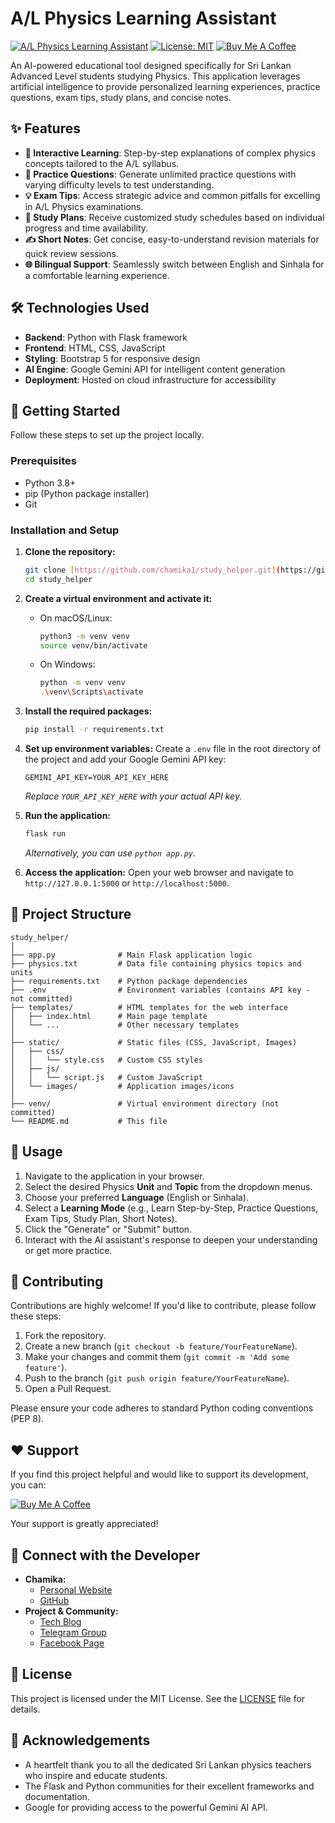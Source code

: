 # A/L Physics Learning Assistant

[![A/L Physics Learning Assistant](https://img.shields.io/badge/Visit%20App-Live-brightgreen)](https://al-physics.techbloglk.xyz/)
[![License: MIT](https://img.shields.io/badge/License-MIT-yellow.svg)](https://opensource.org/licenses/MIT)
[![Buy Me A Coffee](https://img.shields.io/badge/Buy%20Me%20A%20Coffee-Donate-orange)](https://www.buymeacoffee.com/jLufrxRaO1)

An AI-powered educational tool designed specifically for Sri Lankan Advanced Level students studying Physics. This application leverages artificial intelligence to provide personalized learning experiences, practice questions, exam tips, study plans, and concise notes.

## ✨ Features

* **🧠 Interactive Learning**: Step-by-step explanations of complex physics concepts tailored to the A/L syllabus.
* **📝 Practice Questions**: Generate unlimited practice questions with varying difficulty levels to test understanding.
* **💡 Exam Tips**: Access strategic advice and common pitfalls for excelling in A/L Physics examinations.
* **📅 Study Plans**: Receive customized study schedules based on individual progress and time availability.
* **✍️ Short Notes**: Get concise, easy-to-understand revision materials for quick review sessions.
* **🌐 Bilingual Support**: Seamlessly switch between English and Sinhala for a comfortable learning experience.

## 🛠️ Technologies Used

* **Backend**: Python with Flask framework
* **Frontend**: HTML, CSS, JavaScript
* **Styling**: Bootstrap 5 for responsive design
* **AI Engine**: Google Gemini API for intelligent content generation
* **Deployment**: Hosted on cloud infrastructure for accessibility

## 🚀 Getting Started

Follow these steps to set up the project locally.

### Prerequisites

* Python 3.8+
* pip (Python package installer)
* Git

### Installation and Setup

1.  **Clone the repository:**
    ```bash
    git clone [https://github.com/chamika1/study_helper.git](https://github.com/chamika1/study_helper.git)
    cd study_helper
    ```

2.  **Create a virtual environment and activate it:**
    * On macOS/Linux:
        ```bash
        python3 -m venv venv
        source venv/bin/activate
        ```
    * On Windows:
        ```bash
        python -m venv venv
        .\venv\Scripts\activate
        ```

3.  **Install the required packages:**
    ```bash
    pip install -r requirements.txt
    ```

4.  **Set up environment variables:**
    Create a `.env` file in the root directory of the project and add your Google Gemini API key:
    ```env
    GEMINI_API_KEY=YOUR_API_KEY_HERE
    ```
    *Replace `YOUR_API_KEY_HERE` with your actual API key.*

5.  **Run the application:**
    ```bash
    flask run
    ```
    *Alternatively, you can use `python app.py`.*

6.  **Access the application:**
    Open your web browser and navigate to `http://127.0.0.1:5000` or `http://localhost:5000`.

## 📁 Project Structure
```
study_helper/
│
├── app.py              # Main Flask application logic
├── physics.txt         # Data file containing physics topics and units
├── requirements.txt    # Python package dependencies
├── .env                # Environment variables (contains API key - not committed)
├── templates/          # HTML templates for the web interface
│   ├── index.html      # Main page template
│   └── ...             # Other necessary templates
│
├── static/             # Static files (CSS, JavaScript, Images)
│   ├── css/
│   │   └── style.css   # Custom CSS styles
│   ├── js/
│   │   └── script.js   # Custom JavaScript
│   └── images/         # Application images/icons
│
├── venv/               # Virtual environment directory (not committed)
└── README.md           # This file
```
## 📖 Usage

1.  Navigate to the application in your browser.
2.  Select the desired Physics **Unit** and **Topic** from the dropdown menus.
3.  Choose your preferred **Language** (English or Sinhala).
4.  Select a **Learning Mode** (e.g., Learn Step-by-Step, Practice Questions, Exam Tips, Study Plan, Short Notes).
5.  Click the "Generate" or "Submit" button.
6.  Interact with the AI assistant's response to deepen your understanding or get more practice.

## 🤝 Contributing

Contributions are highly welcome! If you'd like to contribute, please follow these steps:

1.  Fork the repository.
2.  Create a new branch (`git checkout -b feature/YourFeatureName`).
3.  Make your changes and commit them (`git commit -m 'Add some feature'`).
4.  Push to the branch (`git push origin feature/YourFeatureName`).
5.  Open a Pull Request.

Please ensure your code adheres to standard Python coding conventions (PEP 8).

## ❤️ Support

If you find this project helpful and would like to support its development, you can:

[![Buy Me A Coffee](https://www.buymeacoffee.com/assets/img/custom_images/orange_img.png)](https://www.buymeacoffee.com/jLufrxRaO1)

Your support is greatly appreciated!

## 🔗 Connect with the Developer

* **Chamika:**
    * [Personal Website](https://itzmechami.wuaze.com/)
    * [GitHub](https://github.com/chamika1)
* **Project & Community:**
    * [Tech Blog](https://techbloglk.xyz/)
    * [Telegram Group](https://t.me/study_helper_physics)
    * [Facebook Page](https://web.facebook.com/people/Techbloglk/61575108633834/)

## 📜 License

This project is licensed under the MIT License. See the [LICENSE](LICENSE) file for details.

## 🙏 Acknowledgements

* A heartfelt thank you to all the dedicated Sri Lankan physics teachers who inspire and educate students.
* The Flask and Python communities for their excellent frameworks and documentation.
* Google for providing access to the powerful Gemini AI API.
